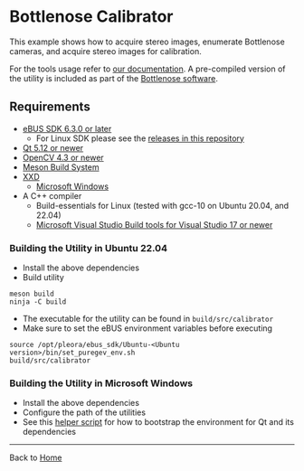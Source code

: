 # Bottlenose Calibrator

This example shows how to acquire stereo images, enumerate Bottlenose cameras, and acquire stereo images for 
calibration.

For the tools usage refer to [our documentation](https://docs.labforge.ca/docs/software-modules). A pre-compiled
version of the utility is included as part of the [Bottlenose software](https://github.com/labforge/bottlenose/releases).

## Requirements
 * [eBUS SDK 6.3.0 or later](https://github.com/labforge/bottlenose/releases)
   * For Linux SDK please see the [releases in this repository](https://github.com/labforge/sdk-demos/releases) 
 * [Qt 5.12 or newer](https://doc.qt.io/qt-5.15/)
 * [OpenCV 4.3 or newer](https://opencv.org/)
 * [Meson Build System](https://mesonbuild.com/)
 * [XXD](https://www.tutorialspoint.com/unix_commands/xxd.htm)
   * [Microsoft Windows](https://sourceforge.net/projects/xxd-for-windows/)  
 * A C++ compiler
   * Build-essentials for Linux (tested with gcc-10 on Ubuntu 20.04, and 22.04)
   * [Microsoft Visual Studio Build tools for Visual Studio 17 or newer](https://aka.ms/vs/17/release/vs_buildtools.exe) 

### Building the Utility in Ubuntu 22.04

 * Install the above dependencies
 * Build utility
```
meson build
ninja -C build
```
 * The executable for the utility can be found in ```build/src/calibrator```
 * Make sure to set the eBUS environment variables before executing
```
source /opt/pleora/ebus_sdk/Ubuntu-<Ubuntu version>/bin/set_puregev_env.sh
build/src/calibrator
```

### Building the Utility in Microsoft Windows

 * Install the above dependencies
 * Configure the path of the utilities
 * See this [helper script](win/install_oss.bat) for how to bootstrap the environment for Qt and its dependencies

----
Back to [Home](../README.md)

